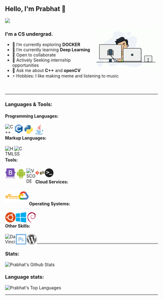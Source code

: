 ## Hello, I'm Prabhat 👋
[<img src="https://komarev.com/ghpvc/?username=prabhatmalhan&label=Profile+Views&color=4287f5&style=flat" />](https://github.com/prabhatmalhan)

<img src="https://github.com/prabhatmalhan/prabhatmalhan/blob/db1b21c395cc07bc86fa1dbccd442e67d46851a4/profile.gif" align="right"  width="42%"/>

### I'm a CS undergrad.

- 🔭 I’m currently exploring **DOCKER**
- 🌱 I’m currently learning **Deep Learning**
- 👯 Open to collaborate 
- 💼 Actively Seeking internship opportunities
- 💬 Ask me about **C++** and **openCV**
- ⚡ Hobbies: I like making meme and listening to music

<br/>

---
### Languages & Tools:

#### Programming Languages:

<img align="left" alt="C++" width="30px" src="https://www.freeiconspng.com/thumbs/c-logo-icon/c--logo-icon-0.png">

<img align="left" alt="C" width="30px" src="https://raw.githubusercontent.com/devicons/devicon/master/icons/c/c-original.svg">

<img align="left" alt="Python" width="35px" src="https://raw.githubusercontent.com/devicons/devicon/master/icons/python/python-original.svg">

<img align="left" alt="Java" width="35px" src="https://raw.githubusercontent.com/devicons/devicon/master/icons/java/java-original.svg">

<br/>


#### Markup Languages:

<img align="left" alt="HTML" width="30px" src="https://images.vexels.com/media/users/3/166383/isolated/preview/6024bc5746d7436c727825dc4fc23c22-html-programming-language-icon-by-vexels.png">

<img align="left" alt="CSS" width="30px" src="https://cdn.iconscout.com/icon/free/png-512/css-118-569410.png">

<br/>

#### Tools:

<img align="left" alt="Bootstrap" width="35px" src="https://raw.githubusercontent.com/devicons/devicon/master/icons/bootstrap/bootstrap-plain-wordmark.svg">

<img align="left" alt="Android" width="35px" src="https://raw.githubusercontent.com/devicons/devicon/master/icons/android/android-original.svg">

<img align="left" alt="VSCODE" width="30px" src="https://upload.wikimedia.org/wikipedia/commons/thumb/9/9a/Visual_Studio_Code_1.35_icon.svg/1024px-Visual_Studio_Code_1.35_icon.svg.png">

<img align="left" alt="GIT" width="30px" src="https://raw.githubusercontent.com/github/explore/80688e429a7d4ef2fca1e82350fe8e3517d3494d/topics/git/git.png">

<img align="left" alt="BASH" width="30px" src="https://raw.githubusercontent.com/github/explore/80688e429a7d4ef2fca1e82350fe8e3517d3494d/topics/terminal/terminal.png">

<br/>

#### Cloud Services:

<img align="left" alt="AWS" width="42px" src="https://raw.githubusercontent.com/devicons/devicon/master/icons/amazonwebservices/amazonwebservices-plain-wordmark.svg">

<img align="left" alt="GCS" width="37px" src="https://raw.githubusercontent.com/devicons/devicon/master/icons/googlecloud/googlecloud-original.svg">

<br/>


#### Operating Systems:

<img align="left" alt="Ubuntu" width="35px" src="https://raw.githubusercontent.com/devicons/devicon/master/icons/ubuntu/ubuntu-plain.svg">

<img align="left" alt="Windows" width="35px" src="https://raw.githubusercontent.com/devicons/devicon/master/icons/windows8/windows8-original.svg">

<img align="left" alt="Debian" width="35px" src="https://raw.githubusercontent.com/devicons/devicon/master/icons/debian/debian-original.svg">

<br/>


#### Other Skills:

<img align="left" alt="DaVinci" width="35px" src="https://img.icons8.com/color/48/000000/davinci-resolve.png">

<img align="left" alt="Photoshop" width="35px" src="https://raw.githubusercontent.com/devicons/devicon/master/icons/photoshop/photoshop-line.svg">

<img align="left" alt="Wordpress" width="35px" src="https://raw.githubusercontent.com/devicons/devicon/master/icons/wordpress/wordpress-plain.svg">


<br/>

---
### Stats:
<img alt="Prabhat's Github Stats" src="https://github-readme-stats.vercel.app/api?username=prabhatmalhan&show_icons=true&count_private=true&theme=tokyonight" />



### Language stats:

<img alt="Prabhat's Top Languages" src="https://github-readme-stats.vercel.app/api/top-langs/?username=prabhatmalhan&layout=compact&theme=tokyonight&hide=javascript,Jupyter Notebook"/>

---
